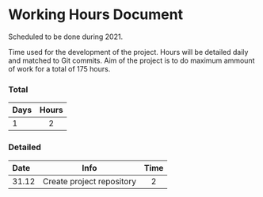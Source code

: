 # Working Hours Document

Scheduled to be done during 2021.

Time used for the development of the project. Hours will be detailed daily and matched to Git commits. Aim of the project is to do maximum ammount of work for a total of 175 hours.

### Total

| Days | Hours |
| :--  | :---: |
| 1    | 2     |

### Detailed 

| Date     | Info          | Time | 
| :------- | :-----------: | :--: | 
| 31.12    | Create project repository | 2   |


 



